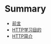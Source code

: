 # Summary

* [前言](README.md)
* [HTTP学习目的](ch1_http_learn_purpose.md)
* [HTTP简介](ch2_http_intro.md)

